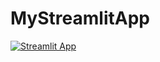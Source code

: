 # MyStreamlitApp
[![Streamlit App](https://static.streamlit.io/badges/streamlit_badge_black_white.svg)](https://share.streamlit.io/[generalkexiangen]/[mystreamlitapp]/[master]/[streamlit_app.py])
